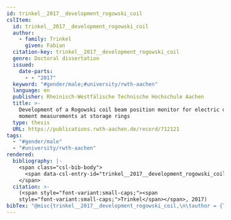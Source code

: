 ```yaml
---
id: trinkel__2017__development_rogowski_coil
cslItem:
  id: trinkel__2017__development_rogowski_coil
  author:
    - family: Trinkel
      given: Fabian
  citation-key: trinkel__2017__development_rogowski_coil
  genre: Doctoral dissertation
  issued:
    date-parts:
      - - "2017"
  keyword: "#gender/male;#university/rwth-aachen"
  language: en
  publisher: Rheinisch-Westfälische Technische Hochschule Aachen
  title: >-
    Development of a Rogowski coil beam position monitor for electric dipole
    moment measurements at storage rings
  type: thesis
  URL: https://publications.rwth-aachen.de/record/712121
tags:
  - "#gender/male"
  - "#university/rwth-aachen"
rendered:
  bibliography: |-
    <span class="csl-bib-body">
      <span data-csl-entry-id="trinkel__2017__development_rogowski_coil" class="csl-entry"><span class='author-bib'>Trinkel</span>. <span class='date-bib'>(2017)</span>. <span class='title'><i><b><span style="font-style:normal;">Development of a Rogowski coil beam position monitor for electric dipole moment measurements at storage rings</span></b></i></span> [Doctoral dissertation, Rheinisch-Westfälische Technische Hochschule Aachen]. <span class='URL'><a href='https://publications.rwth-aachen.de/record/712121'>LINK</a></span></span>
    </span>
  citation: >-
    (<span style="font-variant:small-caps;"><span
    style="font-variant:small-caps;">Trinkel</span></span>, 2017)
bibTex: "@misc{trinkel__2017__development_rogowski_coil,\n\tauthor = {Trinkel, Fabian},\n\tyear = {2017},\n\tschool = {Rheinisch-Westf{\\\" a}lische Technische Hochschule Aachen},\n\ttitle = {Development of a {Rogowski} coil beam position monitor for electric dipole moment measurements at storage rings},\n\ttype = {Doctoral dissertation},\n\turl = {https://publications.rwth-aachen.de/record/712121},\n}\n\n"
---
```

